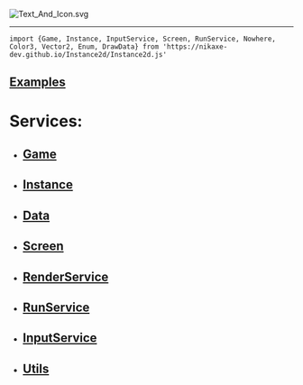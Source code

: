 ![Text_And_Icon.svg](https://instance2d.js.org/images/Text_And_Icon.svg)

---

`import {Game, Instance, InputService, Screen, RunService, Nowhere, Color3, Vector2, Enum, DrawData} from 'https://nikaxe-dev.github.io/Instance2d/Instance2d.js'`

## [Examples](Examples.md)

# Services:

* ## [Game](Game.md)
* ## [Instance](Instance.md)
* ## [Data](Data.md)
* ## [Screen](Screen.md)
* ## [RenderService](RenderService.md)
* ## [RunService](RunService.md)
* ## [InputService](InputService.md)
* ## [Utils](Utils)
